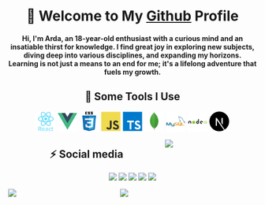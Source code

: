 <h1 align="center">👋 Welcome to My <a href="https://github.com/pikushe">Github</a> Profile</h2>
<h4 align="center">Hi, I'm Arda, an 18-year-old enthusiast with a curious mind and an insatiable thirst for knowledge. I find great joy in exploring new subjects, diving deep into various disciplines, and expanding my horizons. Learning is not just a means to an end for me; it's a lifelong adventure that fuels my growth.</h4>

<h2 align="center">🚀 Some Tools I Use</h2>
<p align="center">
<img src="https://raw.githubusercontent.com/devicons/devicon/master/icons/react/react-original-wordmark.svg" alt="react" width="40" height="40" />
<img src="https://raw.githubusercontent.com/devicons/devicon/master/icons/vuejs/vuejs-original.svg" alt="vue" width="40" height="40" />
<img src="https://raw.githubusercontent.com/devicons/devicon/master/icons/css3/css3-original-wordmark.svg" alt="css3" width="40" height="40" />
<img src="https://raw.githubusercontent.com/devicons/devicon/master/icons/javascript/javascript-original.svg" alt="javascript" width="40" height="40" />
<img src="https://raw.githubusercontent.com/devicons/devicon/master/icons/typescript/typescript-original.svg" alt="typescript" width="40" height="40" />
<img src="https://raw.githubusercontent.com/devicons/devicon/master/icons/mongodb/mongodb-original.svg" alt="mongodb" width="40" height="40" />
<img src="https://raw.githubusercontent.com/devicons/devicon/master/icons/mysql/mysql-original-wordmark.svg" alt="mysql" width="40" height="40" />
<img src="https://raw.githubusercontent.com/devicons/devicon/master/icons/nodejs/nodejs-original-wordmark.svg" alt="nodejs" width="40" height="40" />
<img src="https://raw.githubusercontent.com/devicons/devicon/master/icons/nextjs/nextjs-original.svg" alt="nextjs" width="40" height="40" />
</p>

<img width="37%" align="right" src="https://luppufy-api.onrender.com/member/331878061954039808">
<div align="left" width="100%">

<h2 align="center">⚡ Social media</h2>
<p align="center">
  <a href="https://discord.com/users/331878061954039808" target"blank_"><img width="15%" src="https://img.shields.io/badge/Discord%20-white.svg?&style=for-the-badge&style-white&logo=discord&logoColor=black"></a>
  <a href="https://open.spotify.com/user/jl2k77wsib12rlqe83uluoafz?si=7ca234a333c24469" target"blank_"><img width="15%" src="https://img.shields.io/badge/Spotify%20-white.svg?&style=for-the-badge&logo=spotify&logoColor=black"></a>
  <a href="https://twitter.com/pikushe" target"blank_"><img width="15%" src="https://img.shields.io/badge/Twitter%20-white.svg?&style=for-the-badge&style-white&logo=twitter&logoColor=black"></a>
  <a href="https://www.threads.net/@a.ardagli" target"blank_"><img width="15%" src="https://img.shields.io/badge/Threads%20-white.svg?&style=for-the-badge&style-white&logo=threads&logoColor=black"></a>
 <a href="https://www.instagram.com/a.ardagli/" target"blank_"><img width="18%" src="https://img.shields.io/badge/Instagram%20-white.svg?&style=for-the-badge&logo=instagram&logoColor=black"></a>
<p>

<img align="left" width="45%" src="https://github-readme-stats.vercel.app/api?username=pikushe&show_icons=true&theme=midnight-purple&hide_border=true&bg_color=0D1117">

<img align="left" width="40%" src="https://count.getloli.com/get/@:pikushe?theme=asoul"> 
